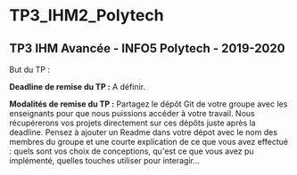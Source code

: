 # TP3_IHM2_Polytech

## TP3 IHM Avancée - INFO5 Polytech - 2019-2020

But du TP : 

**Deadline de remise du TP :** A définir.

**Modalités de remise du TP :** Partagez le dépôt Git de votre groupe avec les enseignants pour que nous puissions accéder à votre travail. Nous récupérerons vos projets directement sur ces dépôts juste après la deadline. 
Pensez à ajouter un Readme dans votre dépot avec le nom des membres du groupe et une courte explication de ce que vous avez effectué : quels sont vos choix de conceptions, qu'est ce que vous avez pu implémenté, quelles touches utiliser pour interagir...
